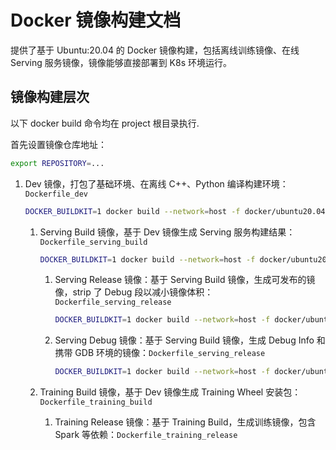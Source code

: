 # Docker 镜像构建文档

提供了基于 Ubuntu:20.04 的 Docker 镜像构建，包括离线训练镜像、在线 Serving 服务镜像，镜像能够直接部署到 K8s 环境运行。

## 镜像构建层次
以下 docker build 命令均在 project 根目录执行.

首先设置镜像仓库地址：

```bash
export REPOSITORY=...
```

1. Dev 镜像，打包了基础环境、在离线 C++、Python 编译构建环境：`Dockerfile_dev`
    ```bash
    DOCKER_BUILDKIT=1 docker build --network=host -f docker/ubuntu20.04/Dockerfile_dev -t $REPOSITORY/metaspore-dev:v1.0.0 .
    ```

    1. Serving Build 镜像，基于 Dev 镜像生成 Serving 服务构建结果：`Dockerfile_serving_build`
        ```bash
        DOCKER_BUILDKIT=1 docker build --network=host -f docker/ubuntu20.04/Dockerfile_serving_build --build-arg DEV_IMAGE=$REPOSITORY/metaspore-dev:v1.0.0 -t $REPOSITORY/metaspore-serving-build:v1.0.0 .
        ```
        1. Serving Release 镜像：基于 Serving Build 镜像，生成可发布的镜像，strip 了 Debug 段以减小镜像体积：`Dockerfile_serving_release`
            ```bash
            DOCKER_BUILDKIT=1 docker build --network=host -f docker/ubuntu20.04/Dockerfile_serving_release --build-arg BUILD_IMAGE=$REPOSITORY/metaspore-serving-build:v1.0.0 -t $REPOSITORY/metaspore-serving-release:v1.0.0 --target serving_release .
            ```
        1. Serving Debug 镜像：基于 Serving Build 镜像，生成 Debug Info 和携带 GDB 环境的镜像：`Dockerfile_serving_release`
            ```bash
            DOCKER_BUILDKIT=1 docker build --network=host -f docker/ubuntu20.04/Dockerfile_serving_release --build-arg BUILD_IMAGE=$REPOSITORY/metaspore-serving-build:v1.0.0 -t $REPOSITORY/metaspore-serving-debug:v1.0.0 --target serving_debug .
            ```

    1. Training Build 镜像，基于 Dev 镜像生成 Training Wheel 安装包：`Dockerfile_training_build`

        1. Training Release 镜像：基于 Training Build，生成训练镜像，包含 Spark 等依赖：`Dockerfile_training_release`
            ```bash

            ```